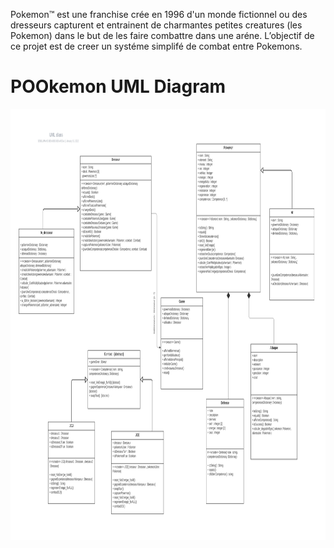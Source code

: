Pokemon™ est une franchise crée en 1996 d'un monde fictionnel ou des dresseurs capturent et entrainent de charmantes
petites creatures (les Pokemon) dans le but de les faire combattre dans une aréne.
L’objectif de ce projet est de creer un systéme simplifé de combat entre Pokemons.

# POOkemon UML Diagram
<img src="screenShots/game_UML.jpg" width="1100" height="690">

